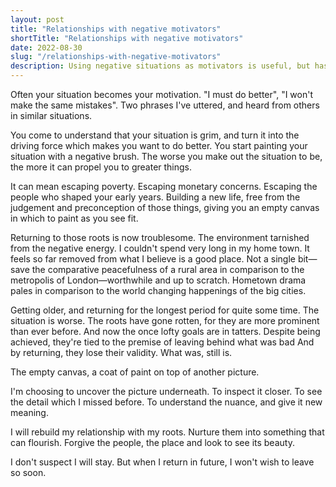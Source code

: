 ```yaml
---
layout: post
title: "Relationships with negative motivators"
shortTitle: "Relationships with negative motivators"
date: 2022-08-30
slug: "/relationships-with-negative-motivators"
description: Using negative situations as motivators is useful, but has its limitations. Sometimes, the negativity is best reframed and left in the past.
---
```

Often your situation becomes your motivation. "I must do better", "I won't make the same mistakes". Two phrases I've uttered, and heard from others in similar situations.

You come to understand that your situation is grim, and turn it into the driving force which makes you want to do better. You start painting your situation with a negative brush. The worse you make out the situation to be, the more it can propel you to greater things.

It can mean escaping poverty. Escaping monetary concerns. Escaping the people who shaped your early years. Building a new life, free from the judgement and preconception of those things, giving you an empty canvas in which to paint as you see fit.

Returning to those roots is now troublesome. The environment tarnished from the negative energy. I couldn't spend very long in my home town. It feels so far removed from what I believe is a good place. Not a single bit—save the comparative peacefulness of a rural area in comparison to the metropolis of London—worthwhile and up to scratch. Hometown drama pales in comparison to the world changing happenings of the big cities.

Getting older, and returning for the longest period for quite some time. The situation is worse. The roots have gone rotten, for they are more prominent than ever before. And now the once lofty goals are in tatters. Despite being achieved, they're tied to the premise of leaving behind what was bad And by returning, they lose their validity. What was, still is.

The empty canvas, a coat of paint on top of another picture.

I'm choosing to uncover the picture underneath. To inspect it closer. To see the detail which I missed before. To understand the nuance, and give it new meaning. 

I will rebuild my relationship with my roots. Nurture them into something that can flourish. Forgive the people, the place and look to see its beauty. 

I don't suspect I will stay. But when I return in future, I won't wish to leave so soon.
